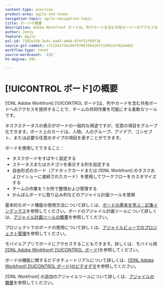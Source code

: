 ```yaml
---
content-type: overview
product-area: agile-and-teams
navigation-topic: agile-navigation-topic
title: ボードの概要
description: Adobe Workfront ボードは、列やカードを含む共有ボードへのアクセスを提供することで、チームの共同作業を可能にする柔軟なツールです。
author: Jenny
feature: Agile
exl-id: 7382e338-3e4c-4a93-a0d4-87ef52f69f36
source-git-commit: c711541f3e166f9700195420711d95ce782a44b2
workflow-type: tm+mt
source-wordcount: '222'
ht-degree: 99%

---
```


# [!UICONTROL ボード]の概要

[!DNL Adobe Workfront] [!UICONTROL ボード]は、列やカードを含む共有ボードへのアクセスを提供することで、チームの共同作業を可能にする柔軟なツールです。

タスクステータスの表示がボードの一般的な用途ですが、任意の項目をグループ化できます。ボード上のカードは、人物、人のグループ、アイデア、コンセプト、または必要な任意のタイプの項目を表すことができます。

ボードを使用してできること：

* タスクボードをすばやく設定する
* ステータスまたはカテゴリを表示する列を設定する
* 自由形式のカード（アドホックカードまたは [!DNL Workfront] のタスクおよびイシューに接続されたカード）を使用してワークフローをカスタマイズする
* チームの作業を 1 か所で整理および管理する
* かんばんボードに取り込み列などのアジャイル計画ツールを使用

基本的なボード機能の使用方法について詳しくは、[ボードの基本を学ぶ：記事インデックス](../agile/get-started-with-boards/get-started-with-boards.md)を参照してください。ボードのアジャイル計画ツールについて詳しくは、[アジャイル計画ツールの概要](/help/quicksilver/agile/use-boards-agile-planning-tools/agile-planning-tools-overview.md)を参照してください。

プロジェクトでのボードの使用について詳しくは、[アジャイルビューでのプロジェクト管理](/help/quicksilver/manage-work/projects/manage-projects/manage-projects-in-agile-view.md)を参照してください。

モバイルアプリでボードにアクセスすることもできます。詳しくは、モバイル用 [[!DNL Adobe Workfront] [!UICONTROL &#x200B; ボード]](/help/quicksilver/workfront-basics/mobile-apps/using-the-workfront-mobile-app/mobile-boards.md)を参照してください。

ボードの機能に関するビデオチュートリアルについて詳しくは、[[!DNL Adobe Workfront] [!UICONTROL ボード]のビデオデモ](/help/quicksilver/agile/get-started-with-boards/boards-video-demonstrations.md)を参照してください。

[!DNL Workfront] の追加のアジャイルツールについて詳しくは、[アジャイルの概要](../agile/agile-overview.md)を参照してください。
